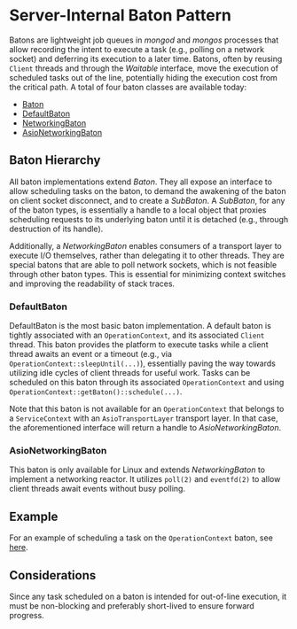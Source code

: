 # Server-Internal Baton Pattern

Batons are lightweight job queues in _mongod_ and _mongos_ processes that allow
recording the intent to execute a task (e.g., polling on a network socket) and
deferring its execution to a later time. Batons, often by reusing `Client`
threads and through the _Waitable_ interface, move the execution of scheduled
tasks out of the line, potentially hiding the execution cost from the critical
path. A total of four baton classes are available today:

- [Baton][baton]
- [DefaultBaton][defaultBaton]
- [NetworkingBaton][networkingBaton]
- [AsioNetworkingBaton][asioNetworkingBaton]

## Baton Hierarchy

All baton implementations extend _Baton_. They all expose an interface to allow
scheduling tasks on the baton, to demand the awakening of the baton on client
socket disconnect, and to create a _SubBaton_. A _SubBaton_, for any of the
baton types, is essentially a handle to a local object that proxies scheduling
requests to its underlying baton until it is detached (e.g., through destruction
of its handle).

Additionally, a _NetworkingBaton_ enables consumers of a transport layer to
execute I/O themselves, rather than delegating it to other threads. They are
special batons that are able to poll network sockets, which is not feasible
through other baton types. This is essential for minimizing context switches and
improving the readability of stack traces.

### DefaultBaton

DefaultBaton is the most basic baton implementation. A default baton is tightly
associated with an `OperationContext`, and its associated `Client` thread. This
baton provides the platform to execute tasks while a client thread awaits an
event or a timeout (e.g., via `OperationContext::sleepUntil(...)`), essentially
paving the way towards utilizing idle cycles of client threads for useful work.
Tasks can be scheduled on this baton through its associated `OperationContext`
and using `OperationContext::getBaton()::schedule(...)`.

Note that this baton is not available for an `OperationContext` that belongs to
a `ServiceContext` with an `AsioTransportLayer` transport layer. In that case,
the aforementioned interface will return a handle to _AsioNetworkingBaton_.

### AsioNetworkingBaton

This baton is only available for Linux and extends _NetworkingBaton_ to
implement a networking reactor. It utilizes `poll(2)` and `eventfd(2)` to allow
client threads await events without busy polling.

## Example

For an example of scheduling a task on the `OperationContext` baton, see
[here][example].

## Considerations

Since any task scheduled on a baton is intended for out-of-line execution, it
must be non-blocking and preferably short-lived to ensure forward progress.

[baton]: https://github.com/mongodb/mongo/blob/5906d967c3144d09fab6a4cc1daddb295df19ffb/src/mongo/db/baton.h#L61-L178
[defaultBaton]: https://github.com/mongodb/mongo/blob/9cfe13115e92a43d1b9273ee1d5817d548264ba7/src/mongo/db/default_baton.h#L46-L75
[networkingBaton]: https://github.com/mongodb/mongo/blob/9cfe13115e92a43d1b9273ee1d5817d548264ba7/src/mongo/transport/baton.h#L61-L96
[asioNetworkingBaton]: https://github.com/mongodb/mongo/blob/9cfe13115e92a43d1b9273ee1d5817d548264ba7/src/mongo/transport/baton_asio_linux.h#L60-L529
[example]: https://github.com/mongodb/mongo/blob/262e5a961fa7221bfba5722aeea2db719f2149f5/src/mongo/s/multi_statement_transaction_requests_sender.cpp#L91-L99
